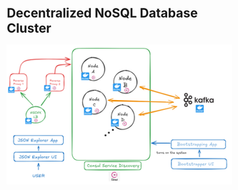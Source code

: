# Decentralized NoSQL Database Cluster
<p align="center">
  <img src="assest/Diagram.png" alt="System Architecture" width="700"/>
</p>

